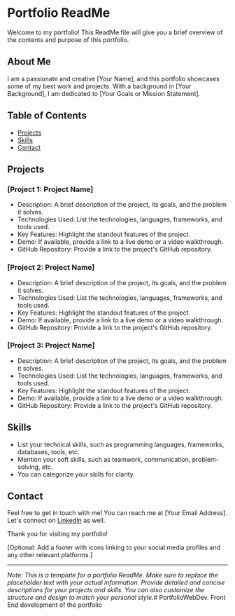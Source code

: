 # Portfolio ReadMe

Welcome to my portfolio! This ReadMe file will give you a brief overview of the contents and purpose of this portfolio.

## About Me

I am a passionate and creative [Your Name], and this portfolio showcases some of my best work and projects. With a background in [Your Background], I am dedicated to [Your Goals or Mission Statement].

## Table of Contents

- [Projects](#projects)
- [Skills](#skills)
- [Contact](#contact)

## Projects

### [Project 1: Project Name]

- Description: A brief description of the project, its goals, and the problem it solves.
- Technologies Used: List the technologies, languages, frameworks, and tools used.
- Key Features: Highlight the standout features of the project.
- Demo: If available, provide a link to a live demo or a video walkthrough.
- GitHub Repository: Provide a link to the project's GitHub repository.

### [Project 2: Project Name]

- Description: A brief description of the project, its goals, and the problem it solves.
- Technologies Used: List the technologies, languages, frameworks, and tools used.
- Key Features: Highlight the standout features of the project.
- Demo: If available, provide a link to a live demo or a video walkthrough.
- GitHub Repository: Provide a link to the project's GitHub repository.

### [Project 3: Project Name]

- Description: A brief description of the project, its goals, and the problem it solves.
- Technologies Used: List the technologies, languages, frameworks, and tools used.
- Key Features: Highlight the standout features of the project.
- Demo: If available, provide a link to a live demo or a video walkthrough.
- GitHub Repository: Provide a link to the project's GitHub repository.

## Skills

- List your technical skills, such as programming languages, frameworks, databases, tools, etc.
- Mention your soft skills, such as teamwork, communication, problem-solving, etc.
- You can categorize your skills for clarity.

## Contact

Feel free to get in touch with me! You can reach me at [Your Email Address]. Let's connect on [LinkedIn](https://www.linkedin.com/in/yourprofile) as well.

Thank you for visiting my portfolio!

[Optional: Add a footer with icons linking to your social media profiles and any other relevant platforms.]

---

*Note: This is a template for a portfolio ReadMe. Make sure to replace the placeholder text with your actual information. Provide detailed and concise descriptions for your projects and skills. You can also customize the structure and design to match your personal style.*# PortfolioWebDev.
Front End development of the portfolio 
